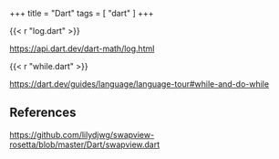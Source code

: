 +++
title = "Dart"
tags = [ "dart" ]
+++

{{< r "log.dart" >}}

<https://api.dart.dev/dart-math/log.html>

{{< r "while.dart" >}}

<https://dart.dev/guides/language/language-tour#while-and-do-while>

## References

<https://github.com/lilydjwg/swapview-rosetta/blob/master/Dart/swapview.dart>
